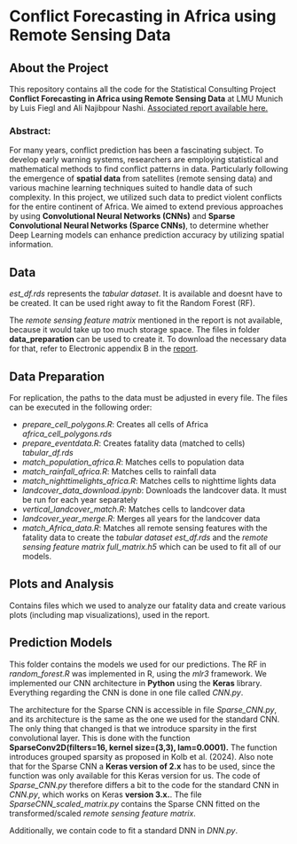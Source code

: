 # Conflict Forecasting in Africa using Remote Sensing Data
## About the Project
This repository contains all the code for the Statistical Consulting Project **Conflict Forecasting in Africa using Remote Sensing Data** at LMU Munich by Luis Fiegl and Ali Najibpour Nashi. 
[Associated report available here.](https://drive.google.com/drive/folders/1lDDNRQymG_GIfyfR11VdzBnzfWMKmDkM?usp=sharing)

### Abstract:
For many years, conflict prediction has been a fascinating subject. To develop early warning systems, researchers are employing statistical and mathematical methods to find conflict patterns in data. Particularly following the emergence of **spatial data** from satellites (remote sensing data) and various machine learning techniques suited to handle data of such complexity. In this project, we utilized such data to predict violent conflicts for the entire continent of Africa. We aimed to extend previous approaches by using **Convolutional Neural Networks (CNNs)** and **Sparse Convolutional Neural Networks (Sparce CNNs)**, to determine whether Deep Learning models can enhance prediction accuracy by utilizing spatial information.

## Data
*est_df.rds* represents the *tabular dataset*. It is available and doesnt have to be created. It can be used right away to fit the Random Forest (RF).

The *remote sensing feature matrix* mentioned in the report is not available, because it would take up too much storage space. The files in folder **data_preparation** can be used to create it. To download the necessary data for that, refer to Electronic appendix B in the [report](https://drive.google.com/drive/folders/1lDDNRQymG_GIfyfR11VdzBnzfWMKmDkM?usp=sharing).

## Data Preparation
For replication, the paths to the data must be adjusted in every file. The files can be executed in the following order:
- *prepare_cell_polygons.R*: Creates all cells of Africa *africa_cell_polygons.rds*
- *prepare_eventdata.R*: Creates fatality data (matched to cells) *tabular_df.rds*
- *match_population_africa.R*: Matches cells to population data
- *match_rainfall_africa.R*: Matches cells to rainfall data
- *match_nighttimelights_africa.R*: Matches cells to nighttime lights data
- *landcover_data_download.ipynb*: Downloads the landcover data. It must be run for each year separately
- *vertical_landcover_match.R*: Matches cells to landcover data
- *landcover_year_merge.R*: Merges all years for the landcover data
- *match_Africa_data.R*: Matches all remote sensing features with the fatality data to create the *tabular dataset* *est_df.rds* and the *remote sensing feature matrix* *full_matrix.h5* which can be used to fit all of our models.

## Plots and Analysis
Contains files which we used to analyze our fatality data and create various plots (including map visualizations), used in the report.

## Prediction Models
This folder contains the models we used for our predictions. The RF in *random_forest.R* was implemented in R, using the *mlr3* framework. We implemented our CNN architecture in **Python** using the **Keras** library. Everything regarding the CNN is done in one file called *CNN.py*.

The architecture for the Sparse CNN is accessible in file *Sparse_CNN.py*, and its architecture is the same as the one we used for the standard CNN. The only thing that changed is that we introduce sparsity in the first convolutional layer. This is done with the function **SparseConv2D(filters=16, kernel size=(3,3), lam=0.0001).** The function introduces grouped sparsity as proposed in Kolb et al. (2024). Also note that for the Sparse CNN a **Keras version of 2.x** has to be used, since the function was only available for this Keras version for us. The code
of *Sparse_CNN.py* therefore differs a bit to the code for the standard CNN in *CNN.py*, which works on Keras **version 3.x.**. The file *SparseCNN_scaled_matrix.py* contains the Sparse CNN fitted on the transformed/scaled *remote sensing feature matrix*.

Additionally, we contain code to fit a standard DNN in *DNN.py*.
